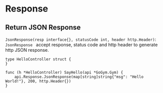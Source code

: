 # Response

## Return JSON Response
 ```JsonResponse(resp interface{}, statusCode int, header http.Header)```: ```JsonResponse ``` accept response, status code and http header to generate http JSON response.

```
type HelloController struct {
}

func (h *HelloController) SayHello(api *GoGym.Gym) {
	api.Response.JsonResponse(map[string]string{"msg": "Hello World!"}, 200, http.Header{})
}
```
